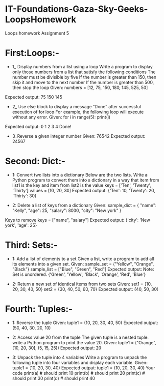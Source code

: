 # IT-Foundations-Gaza-Sky-Geeks-LoopsHomework
Loops homework
Assignment 5



# First:Loops:-

* 1_ Display numbers from a list using a loop
Write a program to display only those numbers from a list that satisfy the following conditions
The number must be divisible by five
If the number is greater than 150, then skip it and move to the next number
If the number is greater than 500, then stop the loop
Given:
numbers = [12, 75, 150, 180, 145, 525, 50]

Expected output:
75
150
145


* 2_ Use else block to display a message “Done” after successful execution of for loop
For example, the following loop will execute without any error.
Given:
for i in range(5):
    print(i)
 
Expected output:
0
1
2
3
4
Done!
 
 
* 3_Reverse a given integer number
Given:
76542
Expected output:
24567
 
 
 
 
 
 
# Second: Dict:-
* 1: Convert two lists into a dictionary
Below are the two lists. Write a Python program to convert them into a dictionary in a way that item from list1 is the key and item from list2 is the value
keys = ['Ten', 'Twenty', 'Thirty']
values = [10, 20, 30]
Expected output:
{'Ten': 10, 'Twenty': 20, 'Thirty': 30}
 
 
* 2: Delete a list of keys from a dictionary
Given:
sample_dict = {
    "name": "Kelly",
    "age": 25,
    "salary": 8000,
    "city": "New york"
}
 
Keys to remove
keys = ["name", "salary"]
Expected output:
{'city': 'New york', 'age': 25}
 
 
 
 
# Third: Sets:-

* 1: Add a list of elements to a set
Given a list, write a program to add all its elements into a given set.
Given:
sample_set = {"Yellow", "Orange", "Black"}
sample_list = ["Blue", "Green", "Red"]
Expected output:
Note: Set is unordered.
{'Green', 'Yellow', 'Black', 'Orange', 'Red', 'Blue'}
 
 
* 2: Return a new set of identical items from two sets
Given:
set1 = {10, 20, 30, 40, 50}
set2 = {30, 40, 50, 60, 70}
Expected output:
{40, 50, 30}
 
 
 
# Fourth: Tuples:-
* 1: Reverse the tuple
Given:
tuple1 = (10, 20, 30, 40, 50)
Expected output:
(50, 40, 30, 20, 10)
 
* 2: Access value 20 from the tuple
The given tuple is a nested tuple. write a Python program to print the value 20.
Given:
tuple1 = ("Orange", [10, 20, 30], (5, 15, 25))
Expected output:
20
 
 
* 3: Unpack the tuple into 4 variables
Write a program to unpack the following tuple into four variables and display each variable.
Given:
tuple1 = (10, 20, 30, 40)
Expected output:
tuple1 = (10, 20, 30, 40)
Your code
print(a) # should print 10
print(b) # should print 20
print(c) # should print 30
print(d) # should print 40

